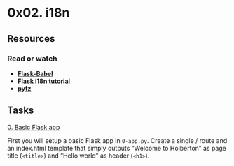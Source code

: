 # **0x02. i18n**

## **Resources**

### **Read or watch**

* **[Flask-Babel](https://flask-babel.tkte.ch/)**
* **[Flask i18n tutorial](https://blog.miguelgrinberg.com/post/the-flask-mega-tutorial-part-xiii-i18n-and-l10n)**
* **[pytz](https://sourceforge.net/directory/software-development/linux/)**

## **Tasks**

[0. Basic Flask app](./0-app.py)

First you will setup a basic Flask app in ```0-app.py```. Create a single / route and an index.html template that simply outputs “Welcome to Holberton” as page title (```<title>```) and “Hello world” as header (```<h1>```).
